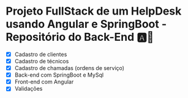 # Projeto FullStack de um HelpDesk usando Angular e SpringBoot - Repositório do Back-End 🅰🍃
- [x] Cadastro de clientes
- [x] Cadastro de técnicos
- [x] Cadastro de chamadas (ordens de serviço)
- [x] Back-end com SpringBoot e MySql
- [x] Front-end com Angular
- [x] Validações
